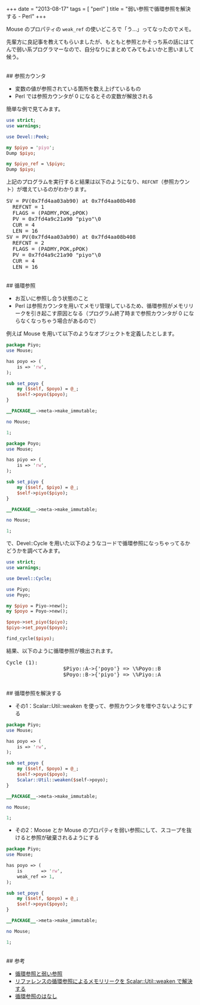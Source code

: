 +++
date = "2013-08-17"
tags = [ "perl" ]
title = "弱い参照で循環参照を解決する - Perl"
+++

Mouse のプロパティの `weak_ref` の使いどころで「う…」ってなったのでメモ。

<!--more-->

先輩方に良記事を教えてもらいましたが、もともと参照とかそっち系の話にはてんで弱い系プログラマーなので、自分なりにまとめてみてもよいかと思いまして候う。

<br />
## 参照カウンタ

* 変数の値が参照されている箇所を数え上げているもの
* Perl では参照カウンタが 0 になるとその変数が解放される

簡単な例で見てみます。

``` perl
use strict;
use warnings;

use Devel::Peek;

my $piyo = 'piyo';
Dump $piyo;

my $piyo_ref = \$piyo;
Dump $piyo;
```

上記のプログラムを実行すると結果は以下のようになり、`REFCNT`（参照カウント）が増えているのがわかります。

<pre>
SV = PV(0x7fd4aa03ab90) at 0x7fd4aa08b408
  REFCNT = 1
  FLAGS = (PADMY,POK,pPOK)
  PV = 0x7fd4a9c21a90 "piyo"\0
  CUR = 4
  LEN = 16
SV = PV(0x7fd4aa03ab90) at 0x7fd4aa08b408
  REFCNT = 2
  FLAGS = (PADMY,POK,pPOK)
  PV = 0x7fd4a9c21a90 "piyo"\0
  CUR = 4
  LEN = 16
</pre>

<br />
## 循環参照

* お互いに参照し合う状態のこと
* Perl は参照カウンタを用いてメモリ管理しているため、循環参照がメモリリークを引き起こす原因となる（プログラム終了時まで参照カウンタが 0 にならなくなっちゃう場合があるので）

例えば Mouse を用いて以下のようなオブジェクトを定義したとします。

``` perl
package Piyo;
use Mouse;

has poyo => (
    is => 'rw',
);

sub set_poyo {
    my ($self, $poyo) = @_;
    $self->poyo($poyo);
}

__PACKAGE__->meta->make_immutable;

no Mouse;

1;
```

``` perl
package Poyo;
use Mouse;

has piyo => (
    is => 'rw',
);

sub set_piyo {
    my ($self, $piyo) = @_;
    $self->piyo($piyo);
}

__PACKAGE__->meta->make_immutable;

no Mouse;

1;
```

で、Devel::Cycle を用いた以下のようなコードで循環参照になっちゃってるかどうかを調べてみます。

``` perl
use strict;
use warnings;

use Devel::Cycle;

use Piyo;
use Poyo;

my $piyo = Piyo->new();
my $poyo = Poyo->new();

$poyo->set_piyo($piyo);
$piyo->set_poyo($poyo);

find_cycle($piyo);
```

結果、以下のように循環参照が検出されます。

<pre>
Cycle (1):
                  $Piyo::A->{'poyo'} => \%Poyo::B
                  $Poyo::B->{'piyo'} => \%Piyo::A
</pre>

<br />
## 循環参照を解決する

* その1：Scalar::Util::weaken を使って、参照カウンタを増やさないようにする

``` perl
package Piyo;
use Mouse;

has poyo => (
    is => 'rw',
);

sub set_poyo {
    my ($self, $poyo) = @_;
    $self->poyo($poyo);
    Scalar::Util::weaken($self->poyo);
}

__PACKAGE__->meta->make_immutable;

no Mouse;

1;
```

* その2：Moose とか Mouse のプロパティを弱い参照にして、スコープを抜けると参照が破棄されるようにする

``` perl
package Piyo;
use Mouse;

has poyo => (
    is       => 'rw',
    weak_ref => 1,
);

sub set_poyo {
    my ($self, $poyo) = @_;
    $self->poyo($poyo);
}

__PACKAGE__->meta->make_immutable;

no Mouse;

1;
```

<br />
## 参考

* [循環参照と弱い参照](http://memememomo.hatenablog.com/entry/20100528/1275005888)
* [リファレンスの循環参照によるメモリリークを Scalar::Util::weaken で解決する](http://d.hatena.ne.jp/naoya/20051012/1129115986)
* [循環参照のはなし](http://www.slideshare.net/hiratara/ss-10539893)
